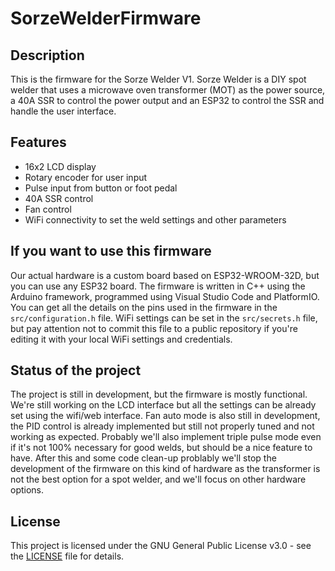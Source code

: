 # SorzeWelderFirmware

## Description
This is the firmware for the Sorze Welder V1.
Sorze Welder is a DIY spot welder that uses a microwave oven transformer (MOT) as
the power source, a 40A SSR to control the power output and an ESP32 to control the
SSR and handle the user interface.

## Features
- 16x2 LCD display
- Rotary encoder for user input
- Pulse input from button or foot pedal
- 40A SSR control
- Fan control
- WiFi connectivity to set the weld settings and other parameters

## If you want to use this firmware
Our actual hardware is a custom board based on ESP32-WROOM-32D, but you can use any ESP32 board.
The firmware is written in C++ using the Arduino framework, programmed using Visual Studio Code and PlatformIO.
You can get all the details on the pins used in the firmware in the `src/configuration.h` file.
WiFi settings can be set in the `src/secrets.h` file, but pay attention not to commit this file to a
public repository if you're editing it with your local WiFi settings and credentials.


## Status of the project
The project is still in development, but the firmware is mostly functional.
We're still working on the LCD interface but all the settings can be already
set using the wifi/web interface.
Fan auto mode is also still in development, the PID control is already implemented but
still not properly tuned and not working as expected.
Probably we'll also implement triple pulse mode even if it's not 100% necessary for
good welds, but should be a nice feature to have.
After this and some code clean-up problably we'll stop the development of the firmware
on this kind of hardware as the transformer is not the best option for a spot welder,
and we'll focus on other hardware options.


## License
This project is licensed under the GNU General Public License v3.0 - see the [LICENSE](LICENSE) file for details.
